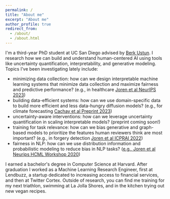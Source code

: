 ```yaml
---
permalink: /
title: "About me"
excerpt: "About me"
author_profile: true
redirect_from: 
  - /about/
  - /about.html
---
```


I'm a third-year PhD student at UC San Diego advised by [Berk Ustun](https://www.berkustun.com/). I research how we can build and understand human-centered AI using tools like uncertainty quantification, interpretability, and generative modeling. Topics I've been investigating lately include:

- minimizing data collection: how can we design interpretable machine learning systems that minimize data collection and maximize fairness and predictive performance? (e.g., in healthcare [Joren et al NeurIPS 2023](https://arxiv.org/abs/2302.03874))
- building data-efficient systems: how can we use domain-specific data to build more efficient and less data-hungry diffusion models? (e.g., for climate forecasting [Cachay et al Preprint 2023](https://arxiv.org/abs/2306.01984))
- uncertainty-aware interventions: how can we leverage uncertainty quantification in scaling interpretable models? (preprint coming soon!)
- training for task relevance: how can we bias generative and graph-based models to prioritize the features human reviewers think are most important? (e.g., in forgery detection [Joren et al ICPRAI 2022](https://link.springer.com/chapter/10.1007/978-3-031-09037-0_22))
- fairness in NLP: how can we use distribution information and probabilistic modeling to reduce bias in NLP tasks? ([e.g., Joren et al Neurips HCML Workshop 2020](https://arxiv.org/abs/1910.14497))

I earned a bachelor's degree in Computer Science at Harvard. After graduation I worked as a Machine Learning Research Engineer, first at Lendbuzz, a startup dedicated to increasing access to financial services, and then at Twitter Cortex. Outside of research, you can find me training for my next triathlon, swimming at La Jolla Shores, and in the kitchen trying out new vegan recipes.

<!-- I'm a first-year PhD Student at UC San Diego advised by [Berk Ustun](https://www.berkustun.com/). My research interests include human-centered machine learning, participatory design, fairness, and interpretabilty. I investigate challenges related to deploying robust and fair machine learning models for real-world problems.  -->

<!-- I'm a first-year PhD Student at UC San Diego advised by Berk Ustun. 
 -->
